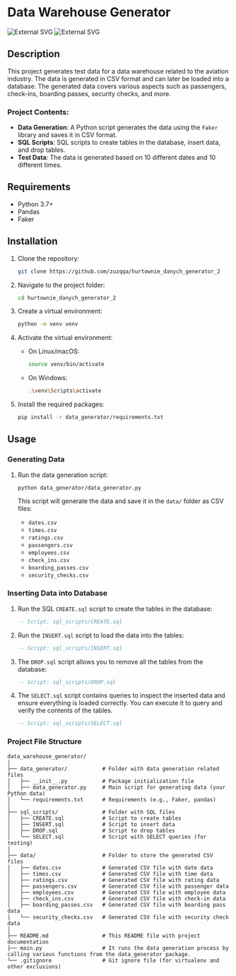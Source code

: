 # Data Warehouse Generator
![External SVG](https://github.com/bablubambal/All_logo_and_pictures/blob/main/databases/mysql.svg)
![External SVG](https://github.com/bablubambal/All_logo_and_pictures/blob/main/programming%20languages/python.svg)

## Description

This project generates test data for a data warehouse related to the aviation industry. The data is generated in CSV format and can later be loaded into a database. The generated data covers various aspects such as passengers, check-ins, boarding passes, security checks, and more.

### Project Contents:
- **Data Generation**: A Python script generates the data using the `Faker` library and saves it in CSV format.
- **SQL Scripts**: SQL scripts to create tables in the database, insert data, and drop tables.
- **Test Data**: The data is generated based on 10 different dates and 10 different times.

## Requirements

- Python 3.7+
- Pandas
- Faker

## Installation

1. Clone the repository:

    ```bash
    git clone https://github.com/zuzqqa/hurtownie_danych_generator_2 
    ```

2. Navigate to the project folder:

    ```bash
    cd hurtownie_danych_generator_2 
    ```

3. Create a virtual environment:

    ```bash
    python -m venv venv
    ```

4. Activate the virtual environment:

    - On Linux/macOS:

      ```bash
      source venv/bin/activate
      ```

    - On Windows:

      ```bash
      .\venv\Scripts\activate
      ```

5. Install the required packages:

    ```bash
    pip install -r data_generator/requirements.txt
    ```

## Usage

### Generating Data

1. Run the data generation script:

    ```bash
    python data_generator/data_generator.py
    ```

   This script will generate the data and save it in the `data/` folder as CSV files:

   - `dates.csv`
   - `times.csv`
   - `ratings.csv`
   - `passengers.csv`
   - `employees.csv`
   - `check_ins.csv`
   - `boarding_passes.csv`
   - `security_checks.csv`

### Inserting Data into Database

1. Run the SQL `CREATE.sql` script to create the tables in the database:

    ```sql
    -- Script: sql_scripts/CREATE.sql
    ```

2. Run the `INSERT.sql` script to load the data into the tables:

    ```sql
    -- Script: sql_scripts/INSERT.sql
    ```

3. The `DROP.sql` script allows you to remove all the tables from the database:

    ```sql
    -- Script: sql_scripts/DROP.sql
    ```

4. The `SELECT.sql` script contains queries to inspect the inserted data and ensure everything is loaded correctly. You can execute it to query and verify the contents of the tables.

    ```sql
    -- Script: sql_scripts/SELECT.sql
    ```

### Project File Structure

```text
data_warehouse_generator/
│
├── data_generator/           # Folder with data generation related files
│   ├── __init__.py           # Package initialization file
│   ├── data_generator.py     # Main script for generating data (your Python data)
│   └── requirements.txt      # Requirements (e.g., Faker, pandas)
│
├── sql_scripts/              # Folder with SQL files
│   ├── CREATE.sql            # Script to create tables
│   ├── INSERT.sql            # Script to insert data
│   ├── DROP.sql              # Script to drop tables
│   └── SELECT.sql            # Script with SELECT queries (for testing)
│
├── data/                     # Folder to store the generated CSV files
│   ├── dates.csv             # Generated CSV file with date data
│   ├── times.csv             # Generated CSV file with time data
│   ├── ratings.csv           # Generated CSV file with rating data
│   ├── passengers.csv        # Generated CSV file with passenger data
│   ├── employees.csv         # Generated CSV file with employee data
│   ├── check_ins.csv         # Generated CSV file with check-in data
│   ├── boarding_passes.csv   # Generated CSV file with boarding pass data
│   └── security_checks.csv   # Generated CSV file with security check data
│
├── README.md                 # This README file with project documentation
├── main.py                   # It runs the data generation process by calling various functions from the data_generator package.
└── .gitignore                # Git ignore file (for virtualenv and other exclusions)
